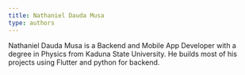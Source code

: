 ```yaml
---
title: Nathaniel Dauda Musa
type: authors
---
```

Nathaniel Dauda Musa is a Backend and Mobile App Developer with a degree in Physics from Kaduna State University. He builds most of his projects using Flutter and python for backend.